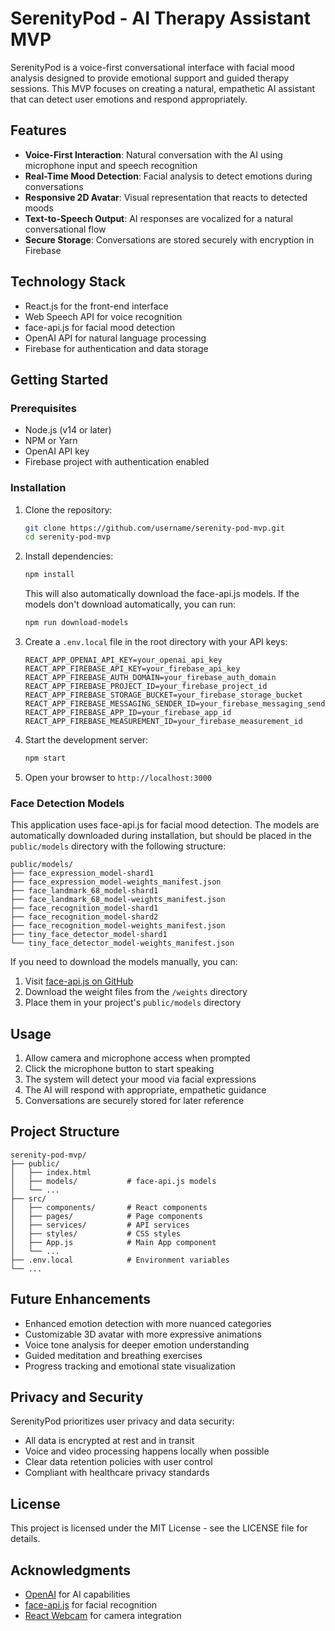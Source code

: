 # SerenityPod - AI Therapy Assistant MVP

SerenityPod is a voice-first conversational interface with facial mood analysis designed to provide emotional support and guided therapy sessions. This MVP focuses on creating a natural, empathetic AI assistant that can detect user emotions and respond appropriately.

## Features

- **Voice-First Interaction**: Natural conversation with the AI using microphone input and speech recognition
- **Real-Time Mood Detection**: Facial analysis to detect emotions during conversations
- **Responsive 2D Avatar**: Visual representation that reacts to detected moods
- **Text-to-Speech Output**: AI responses are vocalized for a natural conversational flow
- **Secure Storage**: Conversations are stored securely with encryption in Firebase

## Technology Stack

- React.js for the front-end interface
- Web Speech API for voice recognition
- face-api.js for facial mood detection
- OpenAI API for natural language processing
- Firebase for authentication and data storage

## Getting Started

### Prerequisites

- Node.js (v14 or later)
- NPM or Yarn
- OpenAI API key
- Firebase project with authentication enabled

### Installation

1. Clone the repository:
   ```bash
   git clone https://github.com/username/serenity-pod-mvp.git
   cd serenity-pod-mvp
   ```

2. Install dependencies:
   ```bash
   npm install
   ```
   
   This will also automatically download the face-api.js models. If the models don't download automatically, you can run:
   ```bash
   npm run download-models
   ```

3. Create a `.env.local` file in the root directory with your API keys:
   ```
   REACT_APP_OPENAI_API_KEY=your_openai_api_key
   REACT_APP_FIREBASE_API_KEY=your_firebase_api_key
   REACT_APP_FIREBASE_AUTH_DOMAIN=your_firebase_auth_domain
   REACT_APP_FIREBASE_PROJECT_ID=your_firebase_project_id
   REACT_APP_FIREBASE_STORAGE_BUCKET=your_firebase_storage_bucket
   REACT_APP_FIREBASE_MESSAGING_SENDER_ID=your_firebase_messaging_sender_id
   REACT_APP_FIREBASE_APP_ID=your_firebase_app_id
   REACT_APP_FIREBASE_MEASUREMENT_ID=your_firebase_measurement_id
   ```

4. Start the development server:
   ```bash
   npm start
   ```

5. Open your browser to `http://localhost:3000`

### Face Detection Models

This application uses face-api.js for facial mood detection. The models are automatically downloaded during installation, but should be placed in the `public/models` directory with the following structure:

```
public/models/
├── face_expression_model-shard1
├── face_expression_model-weights_manifest.json
├── face_landmark_68_model-shard1
├── face_landmark_68_model-weights_manifest.json
├── face_recognition_model-shard1
├── face_recognition_model-shard2
├── face_recognition_model-weights_manifest.json
├── tiny_face_detector_model-shard1
└── tiny_face_detector_model-weights_manifest.json
```

If you need to download the models manually, you can:
1. Visit [face-api.js on GitHub](https://github.com/justadudewhohacks/face-api.js)
2. Download the weight files from the `/weights` directory
3. Place them in your project's `public/models` directory

## Usage

1. Allow camera and microphone access when prompted
2. Click the microphone button to start speaking
3. The system will detect your mood via facial expressions
4. The AI will respond with appropriate, empathetic guidance
5. Conversations are securely stored for later reference

## Project Structure

```
serenity-pod-mvp/
├── public/
│   ├── index.html
│   ├── models/           # face-api.js models
│   └── ...
├── src/
│   ├── components/       # React components
│   ├── pages/            # Page components
│   ├── services/         # API services
│   ├── styles/           # CSS styles
│   ├── App.js            # Main App component
│   └── ...
├── .env.local            # Environment variables
└── ...
```

## Future Enhancements

- Enhanced emotion detection with more nuanced categories
- Customizable 3D avatar with more expressive animations
- Voice tone analysis for deeper emotion understanding
- Guided meditation and breathing exercises
- Progress tracking and emotional state visualization

## Privacy and Security

SerenityPod prioritizes user privacy and data security:

- All data is encrypted at rest and in transit
- Voice and video processing happens locally when possible
- Clear data retention policies with user control
- Compliant with healthcare privacy standards

## License

This project is licensed under the MIT License - see the LICENSE file for details.

## Acknowledgments

- [OpenAI](https://openai.com) for AI capabilities
- [face-api.js](https://github.com/justadudewhohacks/face-api.js) for facial recognition
- [React Webcam](https://github.com/mozmorris/react-webcam) for camera integration 
